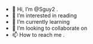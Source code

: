 - 👋 Hi, I’m @Sguy2 .
- 👀 I’m interested in reading 
- 🌱 I’m currently learning 
- 💞️ I’m looking to collaborate on 
- 📫 How to reach me .

<!---
Sguy2/Sguy2 is a ✨ special ✨ repository because its `README.md` (this file) appears on your GitHub profile.
You can click the Preview link to take a look at your changes.
--->
